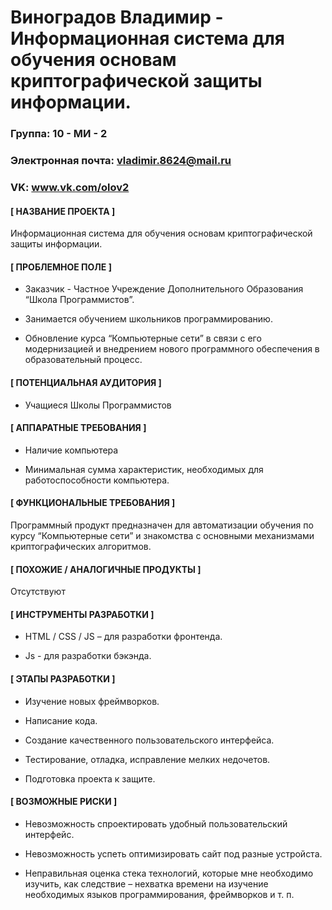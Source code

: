 Виноградов Владимир - Информационная система для обучения основам криптографической защиты информации.
==================================

### Группа: 10 - МИ - 2

### Электронная почта: vladimir.8624@mail.ru

### VK: www.vk.com/olov2

#### [ НАЗВАНИЕ ПРОЕКТА ]

  Информационная система для обучения основам криптографической защиты информации.

#### [ ПРОБЛЕМНОЕ ПОЛЕ ]

  * Заказчик - Частное Учреждение Дополнительного Образования “Школа Программистов”.
  
  * Занимается обучением школьников программированию.
  
  * Обновление курса “Компьютерные сети” в связи с его модернизацией и внедрением нового программного обеспечения в образовательный процесс.
  
#### [ ПОТЕНЦИАЛЬНАЯ АУДИТОРИЯ ]

  * Учащиеся Школы Программистов

#### [ АППАРАТНЫЕ ТРЕБОВАНИЯ ]

  * Наличие компьютера
  
  * Минимальная сумма характеристик, необходимых для работоспособности компьютера.

#### [ ФУНКЦИОНАЛЬНЫЕ ТРЕБОВАНИЯ ]

  Программный продукт предназначен для автоматизации обучения по курсу “Компьютерные сети” и знакомства с основными механизмами криптографических алгоритмов.

#### [ ПОХОЖИЕ / АНАЛОГИЧНЫЕ ПРОДУКТЫ ]

  Отсутствуют

#### [ ИНСТРУМЕНТЫ РАЗРАБОТКИ ]

  * HTML / CSS / JS – для разработки фронтенда.
  
  * Js - для разработки бэкэнда.

#### [ ЭТАПЫ РАЗРАБОТКИ ]

  * Изучение новых фреймворков.

  * Написание кода.

  * Создание качественного пользовательского интерфейса.

  * Тестирование, отладка, исправление мелких недочетов.

  * Подготовка проекта к защите.

#### [ ВОЗМОЖНЫЕ РИСКИ ]

  * Невозможность спроектировать удобный пользовательский интерфейс.
  
  * Невозможность успеть оптимизировать сайт под разные устройста.

  * Неправильная оценка стека технологий, которые мне необходимо изучить, как следствие – нехватка времени на изучение необходимых языков программирования, фреймворков и т. п.
